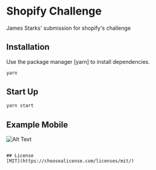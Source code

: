 # Shopify Challenge

James Starks' submission for shopify's challenge 

## Installation

Use the package manager [yarn] to install dependencies.

```bash
yarn
```

## Start Up

```bash
yarn start
```

## Example Mobile
![Alt Text](https://i.imgur.com/D28sW32.gif)



```

## License
[MIT](https://choosealicense.com/licenses/mit/)
